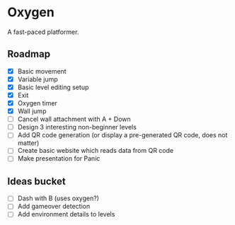 # Oxygen

A fast-paced platformer.

## Roadmap

- [x] Basic movement
- [x] Variable jump
- [x] Basic level editing setup
- [x] Exit
- [x] Oxygen timer
- [x] Wall jump
- [ ] Cancel wall attachment with A + Down
- [ ] Design 3 interesting non-beginner levels
- [ ] Add QR code generation (or display a pre-generated QR code, does not matter)
- [ ] Create basic website which reads data from QR code
- [ ] Make presentation for Panic

## Ideas bucket

- [ ] Dash with B (uses oxygen?)
- [ ] Add gameover detection
- [ ] Add environment details to levels
